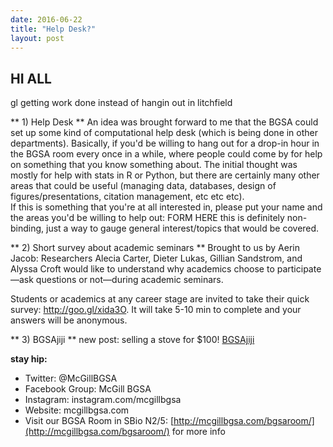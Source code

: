 ```yaml
---
date: 2016-06-22
title: "Help Desk?"
layout: post
---
```


## HI ALL
gl getting work done instead of hangin out in litchfield

** 1) Help Desk **
An idea was brought forward to me that the BGSA could set up some kind of computational help desk (which is being done in other departments).  Basically, if you'd be willing to hang out for a drop-in hour in the BGSA room every once in a while, where people could come by for help on something that you know something about. The initial thought was mostly for help with stats in R or Python, but there are certainly many other areas that could be useful (managing data, databases, design of figures/presentations, citation management, etc etc etc).  
If this is something that you're at all interested in, please put your name and the areas you'd be willing to help out: FORM HERE
this is definitely non-binding, just a way to gauge general interest/topics that would be covered.


** 2) Short survey about academic seminars **
Brought to us by Aerin Jacob:
Researchers Alecia Carter, Dieter Lukas, Gillian Sandstrom, and Alyssa Croft would like to understand why academics choose to participate—ask questions or not—during academic seminars. 

Students or academics at any career stage are invited to take their quick survey: http://goo.gl/xida3O. It will take 5-10 min to complete and your answers will be anonymous. 

** 3) BGSAjiji **
new post: selling a stove for $100!
[BGSAjiji](https://docs.google.com/spreadsheets/d/1s9BcBibvzUni4RXZ90X5_LQtxD_19S6mxys_-VmQ1CM/edit?pli=1#gid=0)


__stay hip:__

 - Twitter: @McGillBGSA
 - Facebook Group: McGill BGSA
 - Instagram: instagram.com/mcgillbgsa 
 - Website: mcgillbgsa.com
 - Visit our BGSA Room in SBio N2/5: [http://mcgillbgsa.com/bgsaroom/](http://mcgillbgsa.com/bgsaroom/) for more info
